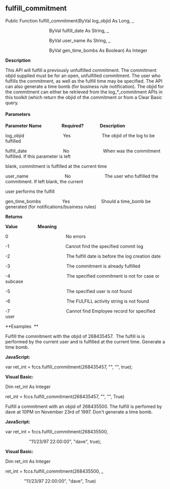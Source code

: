 fulfill_commitment
------------------

Public Function fulfill_commitment(ByVal log_objid As Long, _

                                   ByVal fulfill_date As String, _

                                   ByVal user_name As String, _

                                   ByVal gen_time_bombs As Boolean) As Integer

**Description**

This API will fulfill a previously unfulfilled commitment. The commitment objid supplied must be for an open, unfulfilled commitment. The user who fulfills the commitment, as well as the fulfill time may be specified. The API can also generate a time bomb (for business rule notification). The objid for the commitment can either be retrieved from the log_*_commitment APIs in this toolkit (which return the objid of the commitment or from a Clear Basic query.

#### Parameters
**Parameter Name**                **Required?**             **Description**

log_objid                               Yes                         The objid of the log to be fulfilled

fulfill_date                             No                           When was the commitment fulfilled. If this parameter is left

blank, commitment is fulfilled at the current time

user_name                             No                           The user who fulfilled the commitment. If left blank, the current

user performs the fulfill

gen_time_bombs                 Yes                         Should a time_bomb be generated (for notifications/business rules)

**Returns**

**Value**                **Meaning**

0                                              No errors

-1                                             Cannot find the specified commit log

-2                                             The fulfill date is before the log creation date

-3                                             The commitment is already fulfilled

-4                                             The specified commitment is not for case or subcase

-5                                             The specified user is not found

-6                                             The FULFILL activity string is not found

-7                                             Cannot find Employee record for specified user

**Examples  **

 Fulfill the commitment with the objid of 268435457.  The fulfill is is performed by the current user and is fulfilled at the current time. Generate a time bomb.

**JavaScript:**

var ret_int = fccs.fulfill_commitment(268435457, "", "", true);

**Visual Basic:**

Dim ret_int As Integer

ret_int = fccs.fulfill_commitment(268435457, "", "", True)

 Fulfill a commitment with an objid of 268435500. The fulfill is perfomed by dave at 10PM on November 23rd of 1997. Don't generate a time bomb.

**JavaScript:**

var ret_int = fccs.fulfill_commitment(268435500,

                   "11/23/97 22:00:00", "dave", true);

**Visual Basic:**

Dim ret_int As Integer

ret_int = fccs.fulfill_commitment(268435500, _

               "11/23/97 22:00:00", "dave", True)